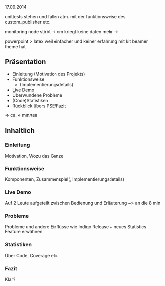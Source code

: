 17.09.2014

unittests stehen und fallen atm. mit der funktionsweise des custom_publisher etc.

monitoring node stirbt -> cm kriegt keine daten mehr -> 

powerpoint > latex weil einfacher und keiner erfahrung mit kit beamer theme hat


Pr&auml;sentation
----

* Einleitung (Motivation des Projekts)
* Funktionsweise
	+ (Implementierungsdetails)
* Live Demo
* &Uuml;berwundene Probleme
* (Code)Statistiken
* R&uuml;ckblick &uuml;bers PSE/Fazit

=> ca. 4 min/teil

Inhaltlich
----
### Einleitung
Motivation, Wozu das Ganze

### Funktionsweise
Komponenten, Zusammenspiel(, Implementierungsdetails)

### Live Demo
Auf 2 Leute aufgeteilt zwischen Bedienung und Erläuterung ~> an die 8 min

### Probleme
Probleme und andere Einflüsse wie Indigo Release + neues Statistics Feature erwähnen

### Statistiken
Über Code, Coverage etc.

### Fazit
Klar?